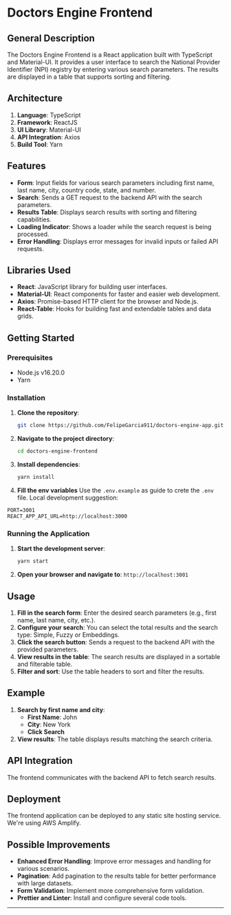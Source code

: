 # Doctors Engine Frontend

## General Description

The Doctors Engine Frontend is a React application built with TypeScript and Material-UI. It provides a user interface to search the National Provider Identifier (NPI) registry by entering various search parameters. The results are displayed in a table that supports sorting and filtering.

## Architecture

1. **Language**: TypeScript
2. **Framework**: ReactJS
3. **UI Library**: Material-UI
4. **API Integration**: Axios
5. **Build Tool**: Yarn

## Features

- **Form**: Input fields for various search parameters including first name, last name, city, country code, state, and number.
- **Search**: Sends a GET request to the backend API with the search parameters.
- **Results Table**: Displays search results with sorting and filtering capabilities.
- **Loading Indicator**: Shows a loader while the search request is being processed.
- **Error Handling**: Displays error messages for invalid inputs or failed API requests.

## Libraries Used

- **React**: JavaScript library for building user interfaces.
- **Material-UI**: React components for faster and easier web development.
- **Axios**: Promise-based HTTP client for the browser and Node.js.
- **React-Table**: Hooks for building fast and extendable tables and data grids.

## Getting Started

### Prerequisites

- Node.js v16.20.0
- Yarn

### Installation

1. **Clone the repository**:
   ```bash
   git clone https://github.com/FelipeGarcia911/doctors-engine-app.git
   ```
2. **Navigate to the project directory**:
   ```bash
   cd doctors-engine-frontend
   ```
3. **Install dependencies**:
   ```bash
   yarn install
   ```
4. **Fill the env variables**
   Use the `.env.example` as guide to crete the `.env` file. Local development suggestion:

```
PORT=3001
REACT_APP_API_URL=http://localhost:3000
```

### Running the Application

1. **Start the development server**:
   ```bash
   yarn start
   ```
2. **Open your browser and navigate to**: `http://localhost:3001`

## Usage

1. **Fill in the search form**: Enter the desired search parameters (e.g., first name, last name, city, etc.).
2. **Configure your search**: You can select the total results and the search type: Simple, Fuzzy or Embeddings.
3. **Click the search button**: Sends a request to the backend API with the provided parameters.
4. **View results in the table**: The search results are displayed in a sortable and filterable table.
5. **Filter and sort**: Use the table headers to sort and filter the results.

## Example

1. **Search by first name and city**:
   - **First Name**: John
   - **City**: New York
   - **Click Search**
2. **View results**: The table displays results matching the search criteria.

## API Integration

The frontend communicates with the backend API to fetch search results.

## Deployment

The frontend application can be deployed to any static site hosting service. We're using AWS Amplify.

## Possible Improvements

- **Enhanced Error Handling**: Improve error messages and handling for various scenarios.
- **Pagination**: Add pagination to the results table for better performance with large datasets.
- **Form Validation**: Implement more comprehensive form validation.
- **Prettier and Linter**: Install and configure several code tools.
---
